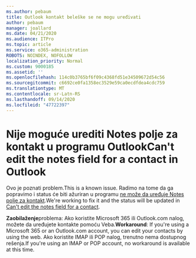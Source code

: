 ```yaml
---
ms.author: pebaum
title: Outlook kontakt beleške se ne mogu uređivati
author: pebaum
manager: joallard
ms.date: 04/21/2020
ms.audience: ITPro
ms.topic: article
ms.service: o365-administration
ROBOTS: NOINDEX, NOFOLLOW
localization_priority: Normal
ms.custom: 9000185
ms.assetid: ''
ms.openlocfilehash: 114c0b3765bf6f09c4368fd51e34509672d54c56
ms.sourcegitcommit: c6692ce0fa1358ec3529e59ca0ecdfdea4cdc759
ms.translationtype: MT
ms.contentlocale: sr-Latn-RS
ms.lasthandoff: 09/14/2020
ms.locfileid: "47722397"
---
```

# <a name="cant-edit-the-notes-field-for-a-contact-in-outlook"></a><span data-ttu-id="c0cf4-102">Nije moguće urediti Notes polje za kontakt u programu Outlook</span><span class="sxs-lookup"><span data-stu-id="c0cf4-102">Can't edit the notes field for a contact in Outlook</span></span>
<span data-ttu-id="c0cf4-103">Ovo je poznati problem.</span><span class="sxs-lookup"><span data-stu-id="c0cf4-103">This is a known issue.</span></span> <span data-ttu-id="c0cf4-104">Radimo na tome da ga popravimo i status će biti ažuriran u programu [ne može da uređuje Notes polje za kontakt](https://support.office.com/article/fb8394ce-04ce-48b5-bae4-be46f77f10fe).</span><span class="sxs-lookup"><span data-stu-id="c0cf4-104">We're working to fix it and the status will be updated in [Can't edit the notes field for a contact](https://support.office.com/article/fb8394ce-04ce-48b5-bae4-be46f77f10fe).</span></span>

<span data-ttu-id="c0cf4-105">**Zaobilaženje**problema: Ako koristite Microsoft 365 ili Outlook.com nalog, možete da uređujete kontakte pomoću Veba.</span><span class="sxs-lookup"><span data-stu-id="c0cf4-105">**Workaround**: If you're using a Microsoft 365 or an Outlook.com account, you can edit your contacts by using the web.</span></span> <span data-ttu-id="c0cf4-106">Ako koristite IMAP ili POP nalog, trenutno nema dostupnog rešenja.</span><span class="sxs-lookup"><span data-stu-id="c0cf4-106">If you're using an IMAP or POP account, no workaround is available at this time.</span></span>